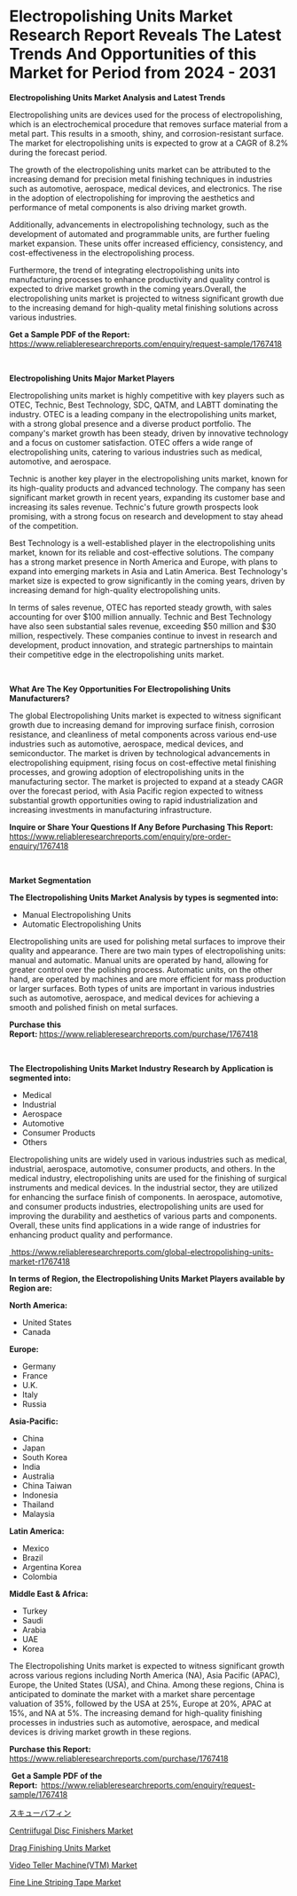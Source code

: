 <p><h1>Electropolishing Units Market Research Report Reveals The Latest Trends And Opportunities of this Market for Period from 2024 - 2031</h1></p><p><strong>Electropolishing Units Market Analysis and Latest Trends</strong></p>
<p><p>Electropolishing units are devices used for the process of electropolishing, which is an electrochemical procedure that removes surface material from a metal part. This results in a smooth, shiny, and corrosion-resistant surface. The market for electropolishing units is expected to grow at a CAGR of 8.2% during the forecast period.</p><p>The growth of the electropolishing units market can be attributed to the increasing demand for precision metal finishing techniques in industries such as automotive, aerospace, medical devices, and electronics. The rise in the adoption of electropolishing for improving the aesthetics and performance of metal components is also driving market growth.</p><p>Additionally, advancements in electropolishing technology, such as the development of automated and programmable units, are further fueling market expansion. These units offer increased efficiency, consistency, and cost-effectiveness in the electropolishing process.</p><p>Furthermore, the trend of integrating electropolishing units into manufacturing processes to enhance productivity and quality control is expected to drive market growth in the coming years.Overall, the electropolishing units market is projected to witness significant growth due to the increasing demand for high-quality metal finishing solutions across various industries.</p></p>
<p><strong>Get a Sample PDF of the Report:&nbsp;</strong> <a href="https://www.reliableresearchreports.com/enquiry/request-sample/1767418">https://www.reliableresearchreports.com/enquiry/request-sample/1767418</a></p>
<p>&nbsp;</p>
<p><strong>Electropolishing Units Major Market Players</strong></p>
<p><p>Electropolishing units market is highly competitive with key players such as OTEC, Technic, Best Technology, SDC, QATM, and LABTT dominating the industry. OTEC is a leading company in the electropolishing units market, with a strong global presence and a diverse product portfolio. The company's market growth has been steady, driven by innovative technology and a focus on customer satisfaction. OTEC offers a wide range of electropolishing units, catering to various industries such as medical, automotive, and aerospace.</p><p>Technic is another key player in the electropolishing units market, known for its high-quality products and advanced technology. The company has seen significant market growth in recent years, expanding its customer base and increasing its sales revenue. Technic's future growth prospects look promising, with a strong focus on research and development to stay ahead of the competition.</p><p>Best Technology is a well-established player in the electropolishing units market, known for its reliable and cost-effective solutions. The company has a strong market presence in North America and Europe, with plans to expand into emerging markets in Asia and Latin America. Best Technology's market size is expected to grow significantly in the coming years, driven by increasing demand for high-quality electropolishing units.</p><p>In terms of sales revenue, OTEC has reported steady growth, with sales accounting for over $100 million annually. Technic and Best Technology have also seen substantial sales revenue, exceeding $50 million and $30 million, respectively. These companies continue to invest in research and development, product innovation, and strategic partnerships to maintain their competitive edge in the electropolishing units market.</p></p>
<p>&nbsp;</p>
<p><strong>What Are The Key Opportunities For Electropolishing Units Manufacturers?</strong></p>
<p><p>The global Electropolishing Units market is expected to witness significant growth due to increasing demand for improving surface finish, corrosion resistance, and cleanliness of metal components across various end-use industries such as automotive, aerospace, medical devices, and semiconductor. The market is driven by technological advancements in electropolishing equipment, rising focus on cost-effective metal finishing processes, and growing adoption of electropolishing units in the manufacturing sector. The market is projected to expand at a steady CAGR over the forecast period, with Asia Pacific region expected to witness substantial growth opportunities owing to rapid industrialization and increasing investments in manufacturing infrastructure.</p></p>
<p><strong>Inquire or Share Your Questions If Any Before Purchasing This Report:</strong> <a href="https://www.reliableresearchreports.com/enquiry/pre-order-enquiry/1767418">https://www.reliableresearchreports.com/enquiry/pre-order-enquiry/1767418</a></p>
<p>&nbsp;</p>
<p><strong>Market Segmentation</strong></p>
<p><strong>The Electropolishing Units Market Analysis by types is segmented into:</strong></p>
<p><ul><li>Manual Electropolishing Units</li><li>Automatic Electropolishing Units</li></ul></p>
<p><p>Electropolishing units are used for polishing metal surfaces to improve their quality and appearance. There are two main types of electropolishing units: manual and automatic. Manual units are operated by hand, allowing for greater control over the polishing process. Automatic units, on the other hand, are operated by machines and are more efficient for mass production or larger surfaces. Both types of units are important in various industries such as automotive, aerospace, and medical devices for achieving a smooth and polished finish on metal surfaces.</p></p>
<p><strong>Purchase this Report:&nbsp;</strong><a href="https://www.reliableresearchreports.com/purchase/1767418">https://www.reliableresearchreports.com/purchase/1767418</a></p>
<p>&nbsp;</p>
<p><strong>The Electropolishing Units Market Industry Research by Application is segmented into:</strong></p>
<p><ul><li>Medical</li><li>Industrial</li><li>Aerospace</li><li>Automotive</li><li>Consumer Products</li><li>Others</li></ul></p>
<p><p>Electropolishing units are widely used in various industries such as medical, industrial, aerospace, automotive, consumer products, and others. In the medical industry, electropolishing units are used for the finishing of surgical instruments and medical devices. In the industrial sector, they are utilized for enhancing the surface finish of components. In aerospace, automotive, and consumer products industries, electropolishing units are used for improving the durability and aesthetics of various parts and components. Overall, these units find applications in a wide range of industries for enhancing product quality and performance.</p></p>
<p><a href="https://www.reliableresearchreports.com/global-electropolishing-units-market-r1767418">&nbsp;https://www.reliableresearchreports.com/global-electropolishing-units-market-r1767418</a></p>
<p><strong>In terms of Region, the Electropolishing Units Market Players available by Region are:</strong></p>
<p>
    <p> <strong> North America: </strong>
        <ul>
            <li>United States</li>
            <li>Canada</li>
        </ul>
        </p> 
    <p> <strong> Europe: </strong>
        <ul>
            <li>Germany</li>
            <li>France</li>
            <li>U.K.</li>
            <li>Italy</li>
            <li>Russia</li>
        </ul>
        </p> 
    <p> <strong> Asia-Pacific: </strong>
        <ul>
            <li>China</li>
            <li>Japan</li>
            <li>South Korea</li>
            <li>India</li>
            <li>Australia</li>
            <li>China Taiwan</li>
            <li>Indonesia</li>
            <li>Thailand</li>
            <li>Malaysia</li>
        </ul>
        </p> 
    <p> <strong> Latin America: </strong>
        <ul>
            <li>Mexico</li>
            <li>Brazil</li>
            <li>Argentina Korea</li>
            <li>Colombia</li>
        </ul>
        </p> 
    <p> <strong> Middle East & Africa: </strong>
        <ul>
            <li>Turkey</li>
            <li>Saudi</li>
            <li>Arabia</li>
            <li>UAE</li>
            <li>Korea</li>
        </ul>
    </p>
    </p>
<p><p>The Electropolishing Units market is expected to witness significant growth across various regions including North America (NA), Asia Pacific (APAC), Europe, the United States (USA), and China. Among these regions, China is anticipated to dominate the market with a market share percentage valuation of 35%, followed by the USA at 25%, Europe at 20%, APAC at 15%, and NA at 5%. The increasing demand for high-quality finishing processes in industries such as automotive, aerospace, and medical devices is driving market growth in these regions.</p></p>
<p><strong>Purchase this Report: </strong><a href="https://www.reliableresearchreports.com/purchase/1767418">https://www.reliableresearchreports.com/purchase/1767418</a></p>
<p>&nbsp;<strong>Get a Sample PDF of the Report:&nbsp;&nbsp;</strong><a href="https://www.reliableresearchreports.com/enquiry/request-sample/1767418">https://www.reliableresearchreports.com/enquiry/request-sample/1767418</a></p>
<p><strong></strong></p>
<p><p><a href="https://github.com/MosesSpinka1914/Market-Research-Report-List-1/blob/main/950821240074.md">スキューバフィン</a></p><p><a href="https://github.com/fiixsa/Market-Research-Report-List-2/blob/main/centriifugal-disc-finishers-market.md">Centriifugal Disc Finishers Market</a></p><p><a href="https://github.com/Airanohannonzb68e5pb53oc1/Market-Research-Report-List-2/blob/main/drag-finishing-units-market.md">Drag Finishing Units Market</a></p><p><a href="https://www.linkedin.com/pulse/video-teller-machinevtm-market-share-evolution-growth-trends-i1q2c?trackingId=5%2BNfWHI5eJV95rCo4mXwSg%3D%3D">Video Teller Machine(VTM) Market</a></p><p><a href="https://issuu.com/reportprime-2/docs/fine-line-striping-tape-market-size-2030.pptx">Fine Line Striping Tape Market</a></p></p>